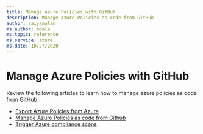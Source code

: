 ```yaml
--- 
title: Manage Azure Policies with GitHub  
description: Manage Azure Policies as code from GitHub 
author: raiyanalam 
ms.author: moala 
ms.topic: reference
ms.service: azure 
ms.date: 10/27/2020
---
```



# Manage Azure Policies with GitHub

Review the following articles to learn how to manage azure policies as code from GitHub

- [Export Azure Policies from Azure](azure/governance/policy/how-to/export-resources)   
- [Manage Azure Policies as code from Github](azure/governance/policy/tutorials/policy-as-code-github)
- [Trigger Azure compliance scans](azure/governance/policy/how-to/get-compliance-data#on-demand-evaluation-scan)  
